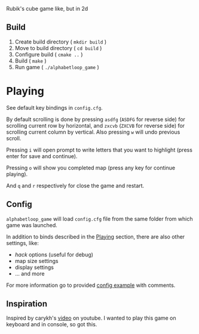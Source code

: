 Rubik's cube game like, but in 2d

## Build
1. Create build directory ( `mkdir build` )
2. Move to build directory ( `cd build` )
3. Configure build ( `cmake ..` )
4. Build ( `make` )
5. Run game ( `./alphabetloop_game` )

# Playing
See default key bindings in `config.cfg`.

By default scrolling is done by pressing `asdfg` (`ASDFG` for reverse side) for
scrolling current row by horizontal, and `zxcvb` (`ZXCVB` for reverse side) for
scrolling current column by vertical. Also pressing `w` will undo previous
scroll.

Pressing `i` will open prompt to write letters that you want to highlight
(press enter for save and continue).

Pressing `o` will show you completed map (press any key for continue playing).

And `q` and `r` respectively for close the game and restart.

## Config
`alphabetloop_game` will load `config.cfg` file from the same folder from which
game was launched.

In addition to binds described in the [Playing](#Playing) section, there
are also other settings, like:
* *hack* options (useful for debug)
* map size settings
* display settings
* ... and more

For more information go to provided [config example](./config.cfg) with
comments.

## Inspiration
Inspired by carykh's [video](https://www.youtube.com/watch?v=95rtiz-V2zM) on
youtube. I wanted to play this game on keyboard and in console, so got this.
